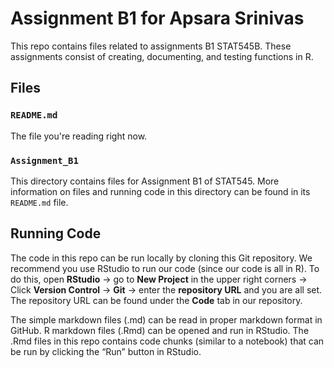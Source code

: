 # Assignment B1 for Apsara Srinivas
This repo contains files related to assignments B1  STAT545B. These assignments consist of creating, documenting, and testing functions in R.

## Files
### `README.md`
The file you're reading right now. 

### `Assignment_B1`
This directory contains files for Assignment B1 of STAT545. More information on files and running code in this directory can be found in its `README.md` file. 

## Running Code
The code in this repo can be run locally by cloning this Git repository. We recommend you use RStudio to run our code (since our code is all in R). To do this, open **RStudio** -> go to **New Project** in the upper right corners -> Click **Version Control** -> **Git** -> enter the **repository URL** and you are all set. The repository URL can be found under the **Code** tab in our repository.

The simple markdown files (.md) can be read in proper markdown format in GitHub. R markdown files (.Rmd) can be opened and run in RStudio. The .Rmd files in this repo contains code chunks (similar to a notebook) that can be run by clicking the “Run” button in RStudio.


